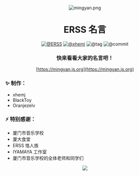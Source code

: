 <div style="text-align:center">

![mingyan.png](https://i.loli.net/2020/12/06/jJvHc62dTaBXxRL.png)

# ERSS 名言

[![@ERSS](https://badgen.net/badge/icon/ERSS?icon=bitcoin-lightning&amp;label)](https://github.com/icerss/mingyan) [![@xhemj](https://badgen.net/badge/icon/xhemj/mingyan?icon=github&amp;label)](https://github.com/xhemj) ![@tag](https://badgen.net/github/tag/xhemj/mingyan) ![@commit](https://badgen.net/github/last-commit/xhemj/mingyan)

### 快来看看大家的名言吧！
[https://mingyan.js.org](https://mingyan.js.org)

</div>

### ✨ 制作：
- xhemj
- BlackToy
- Oranjezelv

### ⚡️ 特别感谢：
- 厦门市音乐学校
- 厦大食堂
- ERSS 恪人族
- IYAMAYA 工作室
- 厦门市音乐学校的全体老师和同学们



<div style="text-align:center">

![](https://img.shields.io/badge/BY%20XHEMJ%20-11111.svg?style=for-the-badge&labelColor=000000&logoWidth=20)

</div>